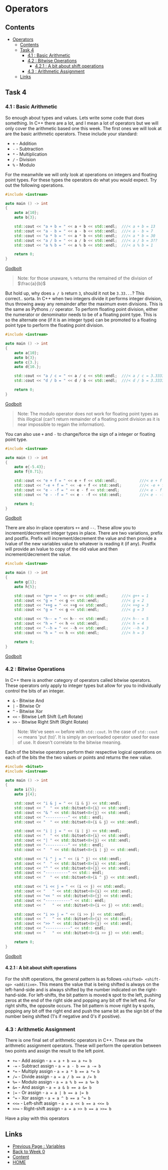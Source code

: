 # Operators

## Contents

- [Operators](#operators)
  - [Contents](#contents)
  - [Task 4](#task-4)
    - [4.1 : Basic Arithmetic](#41--basic-arithmetic)
    - [4.2 : Bitwise Operations](#42--bitwise-operations)
      - [4.2.1 : A bit about shift operations](#421--a-bit-about-shift-operations)
    - [4.3 : Arithmetic Assignment](#43--arithmetic-assignment)
  - [Links](#links)

## Task 4

### 4.1 : Basic Arithmetic

So enough about types and values. Lets write some code that does something. In C++ there are a lot, and I mean a lot of operators but we will only cover the arithmetic based one this week. The first ones we will look at are the basic arithmetic operators. These include your standard:

- `+` - Addition
- `-` - Subtraction
- `*` - Multiplication
- `/` - Division
- `%` - Modulo

For the meanwhile we will only look at operations on integers and floating point types. For these types the operators do what you would expect. Try out the following operations.

```cxx
#include <iostream>

auto main () -> int
{
    auto a{10};
    auto b{3};

    std::cout << "a + b = " << a + b << std::endl;  ///< a + b = 13
    std::cout << "a - b = " << a - b << std::endl;  ///< a - b = 7
    std::cout << "a * b = " << a * b << std::endl;  ///< a * b = 30
    std::cout << "a / b = " << a / b << std::endl;  ///< a / b = 3??
    std::cout << "a % b = " << a % b << std::endl;  ///< a % b = 1

    return 0;
}
```

[Godbolt](https://www.godbolt.org/z/xKMooTb4s)

> Note: for those unaware, `%` returns the remained of the division of $\frac{a}{b}$

But hold up, why does `a / b` return `3`, should it not be `3.33...`? This correct.. sorta. In C++ when two integers divide it performs integer division, thus throwing away any remainder after the maximum even divisions. This is the same as Pythons `//` operator. To perform floating point division, either the numerator or denominator needs to be of a floating point type. This is so the alternate one (if it is an integer type) can be promoted to a floating point type to perform the floating point division.

```cxx
#include <iostream>

auto main () -> int
{
    auto a{10};
    auto b{3};
    auto c{3.};
    auto d{10.};

    std::cout << "a / c = " << a / c << std::endl;  ///< a / c = 3.33333
    std::cout << "d / b = " << d / b << std::endl;  ///< d / b = 3.33333

    return 0;
}
```

[Godbolt](https://www.godbolt.org/z/eeYqPbcaT)

> Note: The modulo operator does not work for floating point types as this illogical (can't return remainder of a floating point division as it is near impossible to regain the information).

You can also use `+` and `-` to change/force the sign of a integer or floating point type.

```cxx
#include <iostream>

auto main () -> int
{
    auto e{-5.43};
    auto f{0.71};

    std::cout << "e + f = " << e + f << std::endl;          ///< e + f = -4.72
    std::cout << "-e + f = " << -e + f << std::endl;        ///< -e + f = 6.14
    std::cout << "e - -f = " << e - f << std::endl;         ///< e - f = -6.14
    std::cout << "e - -f = " << e - -f << std::endl;        ///< e - -f = -4.72

    return 0;
}
```

[Godbolt](https://www.godbolt.org/z/o9afoszjP)

There are also in-place operators `++` and `--`. These allow you to increment/decrement integer types in place. There are two variations, prefix and postfix. Prefix will increment/decrement the value and then provide a lvalue of the new variables value to whatever is reading it (if any). Postfix will provide an lvalue to copy of the old value and then increment/decrement the value.

```cxx
#include <iostream>

auto main () -> int
{
    auto g{1};
    auto h{5};

    std::cout << "g++ = " << g++ << std::endl;      ///< g++ = 1
    std::cout << "g = " << g << std::endl;          ///< g = 2
    std::cout << "++g = " << ++g << std::endl;      ///< ++g = 3
    std::cout << "g = " << g << std::endl;          ///< g = 3

    std::cout << "h-- = " << h-- << std::endl;      ///< h-- = 5
    std::cout << "h = " << h << std::endl;          ///< h = 4
    std::cout << "--h = " << --h << std::endl;      ///< --h = 3
    std::cout << "h = " << h << std::endl;          ///< h = 3

    return 0;
}
```

[Godbolt](https://www.godbolt.org/z/5Ps5ezhaT)

### 4.2 : Bitwise Operations

In C++ there is another category of operators called bitwise operators. These operators only apply to integer types but allow for you to individually control the bits of an integer.

- `&` - Bitwise And
- `|` - Bitwise Or
- `^` - Bitwise Xor
- `<<` - Bitwise Left Shift (Left Rotate)
- `>>` - Bitwise Right Shift (Right Rotate)

> Note: We've seen `<<` before with `std::cout`. In the case of `std::cout` `<<` means 'put (to)'. It is simply an overloaded operator used for ease of use. It doesn't correlate to the bitwise meaning.

Each of the bitwise operators perform their respective logical operations on each of the bits the the two values or points and returns the new value.

```cxx
#include <bitset>
#include <iostream>

auto main () -> int
{
    auto i{5};
    auto j{4};

    std::cout << "i & j = " << (i & j) << std::endl;                            ///< i & j = 4
    std::cout << "  " << std::bitset<8>{i} << std::endl;
    std::cout << "& " << std::bitset<8>{j} << std::endl;
    std::cout << "----------" << std:: endl;
    std::cout << "  " << std::bitset<8>{i & j} << std::endl;                    ///< i & j =  00000100

    std::cout << "i | j = " << (i | j) << std::endl;                            ///< i | j = 4
    std::cout << "  " << std::bitset<8>{i} << std::endl;
    std::cout << "| " << std::bitset<8>{j} << std::endl;
    std::cout << "----------" << std:: endl;
    std::cout << "  " << std::bitset<8>{i | j} << std::endl;                    ///< i | j =  00000101

    std::cout << "i ^ j = " << (i ^ j) << std::endl;                            ///< i ^ j = 4
    std::cout << "  " << std::bitset<8>{i} << std::endl;
    std::cout << "^ " << std::bitset<8>{j} << std::endl;
    std::cout << "----------" << std:: endl;
    std::cout << "  " << std::bitset<8>{i ^ j} << std::endl;                    ///< i ^ j =  00000001

    std::cout << "i << j = " << (i << j) << std::endl;                          ///< i << j = 4
    std::cout << "   " << std::bitset<8>{i} << std::endl;
    std::cout << "<< " << std::bitset<8>{j} << std::endl;
    std::cout << "-----------" << std:: endl;
    std::cout << "   " << std::bitset<8>{i << j} << std::endl;                  ///< i << j =  01010000

    std::cout << "i >> j = " << (i >> j) << std::endl;                          ///< i >> j = 4
    std::cout << "   " << std::bitset<8>{i} << std::endl;
    std::cout << ">> " << std::bitset<8>{j} << std::endl;
    std::cout << "-----------" << std:: endl;
    std::cout << "   " << std::bitset<8>{i >> j} << std::endl;                  ///< i >> j =  00000000

    return 0;
}
```

[Godbolt](https://www.godbolt.org/z/37b58aTjf)

#### 4.2.1 : A bit about shift operations

For the shift operations, the general pattern is as follows `<shifted> <shift-op> <additive>`. This means the value that is being shifted is always on the left-hand-side and is always shifted by the number indicated on the right-hand-side. For left-shifts, the bit pattern is moved `N` spot to the left, pushing zeros at the end of the right side and popping any bit off the left end. For right shifts, the opposite occurs. The bit pattern is move right by `N` spots, popping any bit off the right end and push the same bit as the sign bit of the number being shifted (1's if negative and 0's if positive).

### 4.3 : Arithmetic Assignment

There is one final set of arithmetic operators in C++. These are the arithmetic assignment operators. These will perform the operation between two points and assign the result to the left point.

- `+=` - Add assign - `a = a + b == a += b`
- `-=` - Subtract assign - `a = a - b == a -= b`
- `*=` - Multiply assign - `a = a * b == a *= b`
- `/=` - Divide assign - `a = a / b == a /= b`
- `%=` - Modulo assign - `a = a % b == a %= b`
- `&=` - And assign - `a = a & b == a &= b`
- `|=` - Or assign - `a = a | b == a |= b`
- `^=` - Xor assign - `a = a ^ b == a ^= b`
- `<<=` - Left-shift assign - `a = a << b == a <<= b`
- `>>=` - Right-shift assign - `a = a >> b == a >>= b`

Have a play with this operators

## Links

- [Previous Page : Variables](/content/week1/tasks/variables.md)
- [Back to Week 0](/content/week1/README.md)
- [Content](/content/README.md)
- [HOME](/README.md)
